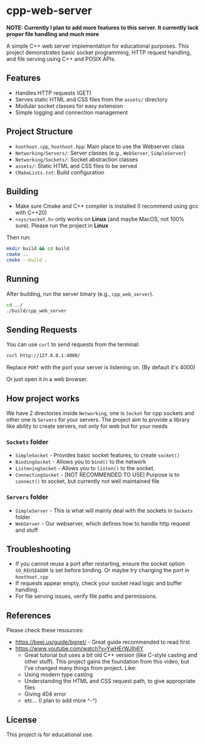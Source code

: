 # cpp-web-server

**NOTE: Currently I plan to add more features to this server. It currently lack proper file handling and much more**

A simple C++ web server implementation for educational purposes. This project demonstrates basic socket programming, HTTP request handling, and file serving using C++ and POSIX APIs.

## Features
- Handles HTTP requests (GET)
- Serves static HTML and CSS files from the `assets/` directory
- Modular socket classes for easy extension
- Simple logging and connection management

## Project Structure
- `hoothoot.cpp`, `hoothoot.hpp`: Main place to use the Webserver class
- `Networking/Servers/`: Server classes (e.g., `WebServer`, `SimpleServer`)
- `Networking/Sockets/`: Socket abstraction classes
- `assets/`: Static HTML and CSS files to be served
- `CMakeLists.txt`: Build configuration

## Building

- Make sure Cmake and C++ compiler is installed (I recommend using gcc with C++20)
- `<sys/socket.h>` only works on **Linux** (and maybe MacOS, not 100% sure). Please run the project in **Linux**

Then run:

```bash
mkdir build && cd build
cmake ..
cmake --build .
```

## Running
After building, run the server binary (e.g., `cpp_web_server`).

```bash
cd ../
./build/cpp_web_server
```

## Sending Requests
You can use `curl` to send requests from the terminal:

```bash
curl http://127.0.0.1:4000/
```
Replace `PORT` with the port your server is listening on. (By default it's 4000)

Or just open it in a web browser.


## How project works

We have 2 directories inside `Networking`, one is `Socket` for cpp sockets and other one is `Servers` for your servers. The project aim to provide a library like ability to create servers, not only for web but for your needs

### `Sockets` folder
- `SimpleSocket` - Provides basic socket features, to create `socket()`
- `BindingSocket` - Allows you to `bind()` to the network
- `ListeningSocket` - Allows you to `listen()` to the socket. 
- `ConnectingSocket` - [NOT RECOMMENDED TO USE] Purpose is to `connect()` to socket, but currently not well maintained file

### `Servers` folder
- `SimpleServer` - This is what will mainly deal with the sockets in `Sockets` folder
- `WebServer` - Our webserver, which defines how to handle http request and stuff

## Troubleshooting
- If you cannot reuse a port after restarting, ensure the socket option `SO_REUSEADDR` is set before binding. Or maybe try changing the port in `hoothoot.cpp`
- If requests appear empty, check your socket read logic and buffer handling.
- For file serving issues, verify file paths and permissions.

## References
Please check these resources:
- https://beej.us/guide/bgnet/ - Great guide recommended to read first
- https://www.youtube.com/watch?v=YwHErWJIh6Y 
  - Great tutorial but uses a bit old C++ version (like C-style casting and other stuff). This project gains the foundation from this video, but I've changed many things from project. Like:
  - Using modern type casting
  - Understanding the HTML and CSS request path, to give appropriate files
  - Giving 404 error
  - etc... (I plan to add more ^-^)

## License
This project is for educational use.

